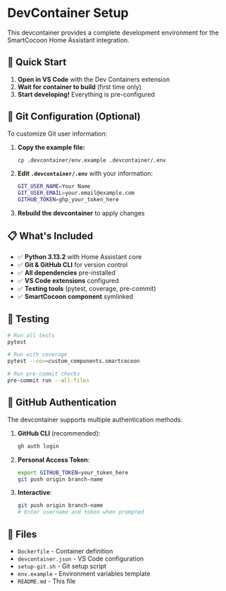 # DevContainer Setup

This devcontainer provides a complete development environment for the SmartCocoon Home Assistant integration.

## 🚀 Quick Start

1. **Open in VS Code** with the Dev Containers extension
2. **Wait for container to build** (first time only)
3. **Start developing!** Everything is pre-configured

## 🔧 Git Configuration (Optional)

To customize Git user information:

1. **Copy the example file:**
   ```bash
   cp .devcontainer/env.example .devcontainer/.env
   ```

2. **Edit `.devcontainer/.env`** with your information:
   ```bash
   GIT_USER_NAME=Your Name
   GIT_USER_EMAIL=your.email@example.com
   GITHUB_TOKEN=ghp_your_token_here
   ```

3. **Rebuild the devcontainer** to apply changes

## 📋 What's Included

- ✅ **Python 3.13.2** with Home Assistant core
- ✅ **Git & GitHub CLI** for version control
- ✅ **All dependencies** pre-installed
- ✅ **VS Code extensions** configured
- ✅ **Testing tools** (pytest, coverage, pre-commit)
- ✅ **SmartCocoon component** symlinked

## 🧪 Testing

```bash
# Run all tests
pytest

# Run with coverage
pytest --cov=custom_components.smartcocoon

# Run pre-commit checks
pre-commit run --all-files
```

## 🔐 GitHub Authentication

The devcontainer supports multiple authentication methods:

1. **GitHub CLI** (recommended):
   ```bash
   gh auth login
   ```

2. **Personal Access Token**:
   ```bash
   export GITHUB_TOKEN=your_token_here
   git push origin branch-name
   ```

3. **Interactive**:
   ```bash
   git push origin branch-name
   # Enter username and token when prompted
   ```

## 📁 Files

- `Dockerfile` - Container definition
- `devcontainer.json` - VS Code configuration
- `setup-git.sh` - Git setup script
- `env.example` - Environment variables template
- `README.md` - This file
